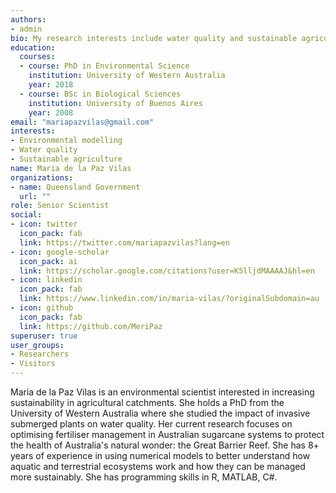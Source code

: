 ```yaml
---
authors:
- admin
bio: My research interests include water quality and sustainable agriculture.
education:
  courses:
  - course: PhD in Environmental Science
    institution: University of Western Australia
    year: 2018
  - course: BSc in Biological Sciences
    institution: University of Buenos Aires
    year: 2008
email: "mariapazvilas@gmail.com"
interests:
- Environmental modelling
- Water quality
- Sustainable agriculture
name: Maria de la Paz Vilas
organizations:
- name: Queensland Government
  url: ""
role: Senior Scientist
social:
- icon: twitter
  icon_pack: fab
  link: https://twitter.com/mariapazvilas?lang=en
- icon: google-scholar
  icon_pack: ai
  link: https://scholar.google.com/citations?user=K5lljdMAAAAJ&hl=en
- icon: linkedin
  icon_pack: fab
  link: https://www.linkedin.com/in/maria-vilas/?originalSubdomain=au
- icon: github
  icon_pack: fab
  link: https://github.com/MeriPaz
superuser: true
user_groups:
- Researchers
- Visitors
---
```


Maria de la Paz Vilas is an environmental scientist interested in increasing sustainability in agricultural catchments. She holds a PhD from the University of Western Australia where she studied the impact of invasive submerged plants on water quality. Her current research focuses on optimising fertiliser management in Australian sugarcane systems to protect the health of Australia's natural wonder: the Great Barrier Reef. She has 8+ years of experience in using numerical models to better understand how aquatic and terrestrial ecosystems work and how they can be managed more sustainably. She has programming skills in R, MATLAB, C#.
